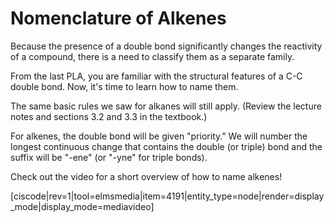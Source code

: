 # Nomenclature of Alkenes

Because the presence of a double bond significantly changes the reactivity of a compound, there is a need to classify them as a separate family.

From the last PLA, you are familiar with the structural features of a C-C double bond.  Now, it's time to learn how to name them.

The same basic rules we saw for alkanes will still apply.  (Review the lecture notes and sections 3.2 and 3.3 in the textbook.)

For alkenes, the double bond will be given "priority." We will number the longest continuous change that contains the double (or triple) bond and the suffix will be "-ene" (or "-yne" for triple bonds).

Check out the video for a short overview of how to name alkenes!  


[ciscode|rev=1|tool=elmsmedia|item=4191|entity_type=node|render=display_mode|display_mode=mediavideo]